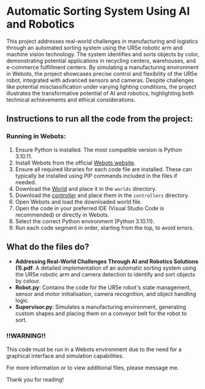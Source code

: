 # Automatic Sorting System Using AI and Robotics

This project addresses real-world challenges in manufacturing and logistics through an automated 
sorting system using the UR5e robotic arm and machine vision technology. The system identifies 
and sorts objects by color, demonstrating potential applications in recycling centers, warehouses, 
and e-commerce fulfillment centers. By simulating a manufacturing environment in Webots, the project 
showcases precise control and flexibility of the UR5e robot, integrated with advanced sensors and 
cameras. Despite challenges like potential misclassification under varying lighting conditions, 
the project illustrates the transformative potential of AI and robotics, highlighting both technical 
achievements and ethical considerations.

## Instructions to run all the code from the project:

### Running in Webots:

1. Ensure Python is installed. The most compatible version is Python 3.10.11.
2. Install Webots from the official [Webots website](https://cyberbotics.com/).
3. Ensure all required libraries for each code file are installed. These can typically be installed using PIP commands included in the files if needed.
4. Download the [World](https://github.com/DanielKry/-Addressing-Real-World-Challenges-Through-AI-and-Robotics-Solutions/blob/main/worlds/Automatic%20Sorting%20System%20Using%20AI%20and%20Robotics.wbt) and place it in the `worlds` directory.
5. Download the [controller](https://github.com/DanielKry/-Addressing-Real-World-Challenges-Through-AI-and-Robotics-Solutions/tree/main/worlds/Controllers) and place them in the `controllers` directory.
6. Open Webots and load the downloaded world file.
7. Open the code in your preferred IDE (Visual Studio Code is recommended) or directly in Webots.
8. Select the correct Python environment (Python 3.10.11).
9. Run each code segment in order, starting from the top, to avoid errors.

## What do the files do?

- **Addressing Real-World Challenges Through AI and Robotics Solutions (1).pdf**: A detailed implementation of an automatic sorting system using the UR5e robotic arm and camera detection to identify and sort objects by colour.
- **Robot.py**: Contains the code for the UR5e robot's state management, sensor and motor initialisation, camera recognition, and object handling logic.
- **Supervisor.py**: Simulates a manufacturing environment, generating custom shapes and placing them on a conveyor belt for the robot to sort.

### !!WARNING!!

This code must be run in a Webots environment due to the need for a graphical interface and simulation capabilities.

For more information or to view additional files, please message me.

Thank you for reading!
